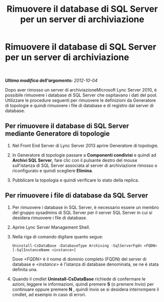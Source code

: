 ﻿---
title: Rimuovere il database di SQL Server per un server di archiviazione
TOCTitle: Rimuovere il database di SQL Server per un server di archiviazione
ms:assetid: 6e8a1fcd-ed09-43b0-82c9-60e7ce116a01
ms:mtpsurl: https://technet.microsoft.com/it-it/library/JJ688087(v=OCS.15)
ms:contentKeyID: 49887602
ms.date: 08/24/2015
mtps_version: v=OCS.15
ms.translationtype: HT
---

# Rimuovere il database di SQL Server per un server di archiviazione

 

_**Ultima modifica dell'argomento:** 2012-10-04_

Dopo aver rimosso un server di archiviazioneMicrosoft Lync Server 2010, è possibile rimuovere i database di SQL Server che ospitavano i dati del pool. Utilizzare le procedure seguenti per rimuovere le definizioni da Generatore di topologie e quindi rimuovere i file di database e di registro dal server di database.

## Per rimuovere il database di SQL Server mediante Generatore di topologie

1.  Nel Front End Server di Lync Server 2013 aprire Generatore di topologie.

2.  In Generatore di topologie passare a **Componenti condivisi** e quindi ad **Archivi SQL Server**, fare clic con il pulsante destro del mouse sull'istanza di SQL Server associata al server di archiviazione rimosso o riconfigurato e quindi scegliere **Elimina**.

3.  Pubblicare la topologia e quindi verificare lo stato della replica.

## Per rimuovere i file di database da SQL Server

1.  Per rimuovere i database in SQL Server, è necessario essere un membro del gruppo sysadmins di SQL Server per il server SQL Server in cui si desidera rimuovere i file di database.

2.  Aprire Lync Server Management Shell.

3.  Nella riga di comando digitare quanto segue:
    
        Uninstall-CsDataBase -DatabaseType Archiving -SqlServerFqdn <FQDN> [-SqlInstanceName <instance>]
    
    Dove *\<FQDN\>* è il nome di dominio completo (FQDN) del server di database e *\<instance\>* è l'istanza di database denominata, se ne è stata definita una.

4.  Quando il cmdlet **Uninstall-CsDataBase** richiede di confermare le azioni, leggere le informazioni, quindi premere **S** (o premere Invio) per continuare oppure premere **N** , quindi Invio se si desidera interrompere il cmdlet, ad esempio in caso di errori.

